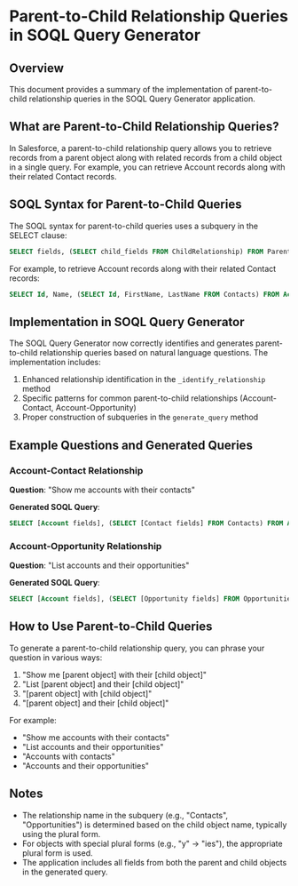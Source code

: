 # Parent-to-Child Relationship Queries in SOQL Query Generator

## Overview

This document provides a summary of the implementation of parent-to-child relationship queries in the SOQL Query Generator application.

## What are Parent-to-Child Relationship Queries?

In Salesforce, a parent-to-child relationship query allows you to retrieve records from a parent object along with related records from a child object in a single query. For example, you can retrieve Account records along with their related Contact records.

## SOQL Syntax for Parent-to-Child Queries

The SOQL syntax for parent-to-child queries uses a subquery in the SELECT clause:

```sql
SELECT fields, (SELECT child_fields FROM ChildRelationship) FROM ParentObject
```

For example, to retrieve Account records along with their related Contact records:

```sql
SELECT Id, Name, (SELECT Id, FirstName, LastName FROM Contacts) FROM Account
```

## Implementation in SOQL Query Generator

The SOQL Query Generator now correctly identifies and generates parent-to-child relationship queries based on natural language questions. The implementation includes:

1. Enhanced relationship identification in the `_identify_relationship` method
2. Specific patterns for common parent-to-child relationships (Account-Contact, Account-Opportunity)
3. Proper construction of subqueries in the `generate_query` method

## Example Questions and Generated Queries

### Account-Contact Relationship

**Question**: "Show me accounts with their contacts"

**Generated SOQL Query**:
```sql
SELECT [Account fields], (SELECT [Contact fields] FROM Contacts) FROM Account
```

### Account-Opportunity Relationship

**Question**: "List accounts and their opportunities"

**Generated SOQL Query**:
```sql
SELECT [Account fields], (SELECT [Opportunity fields] FROM Opportunities) FROM Account
```

## How to Use Parent-to-Child Queries

To generate a parent-to-child relationship query, you can phrase your question in various ways:

1. "Show me [parent object] with their [child object]"
2. "List [parent object] and their [child object]"
3. "[parent object] with [child object]"
4. "[parent object] and their [child object]"

For example:
- "Show me accounts with their contacts"
- "List accounts and their opportunities"
- "Accounts with contacts"
- "Accounts and their opportunities"

## Notes

- The relationship name in the subquery (e.g., "Contacts", "Opportunities") is determined based on the child object name, typically using the plural form.
- For objects with special plural forms (e.g., "y" -> "ies"), the appropriate plural form is used.
- The application includes all fields from both the parent and child objects in the generated query.